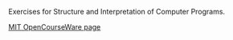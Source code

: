 Exercises for Structure and Interpretation of Computer Programs.

[MIT OpenCourseWare page](http://ocw.mit.edu/courses/electrical-engineering-and-computer-science/6-001-structure-and-interpretation-of-computer-programs-spring-2005/)
